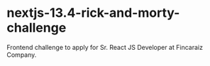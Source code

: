 # nextjs-13.4-rick-and-morty-challenge
Frontend challenge to apply for Sr. React JS Developer at Fincaraiz Company.
